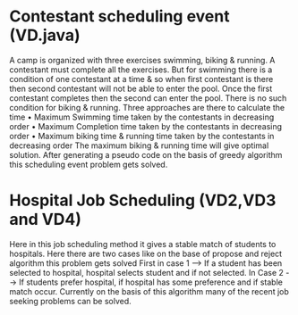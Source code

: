 # Contestant scheduling event (VD.java)
A camp is organized with three exercises swimming, biking & running. A contestant must complete all the exercises. But for swimming there is a condition of one contestant at a time & so when first contestant is there then second contestant will not be able to enter the pool. Once the first contestant completes then the second can enter the pool. There is no such condition for biking & running.
Three approaches are there to calculate the time
• Maximum Swimming time taken by the contestants in decreasing order
• Maximum Completion time taken by the contestants in decreasing
order
• Maximum biking time & running time taken by the contestants in
decreasing order
The maximum biking & running time will give optimal solution.
After generating a pseudo code on the basis of greedy algorithm this scheduling event problem gets solved.

# Hospital Job Scheduling (VD2,VD3 and VD4)
Here in this job scheduling method it gives a stable match of students to hospitals.
Here there are two cases like on the base of propose and reject algorithm this problem gets solved 
First in case 1
--> If a student has been selected to hospital, hospital selects student and if not selected.
In Case 2
--> If students prefer hospital, if hospital has some preference and if stable match occur.
Currently on the basis of this algorithm many of the recent job seeking problems can be solved.
